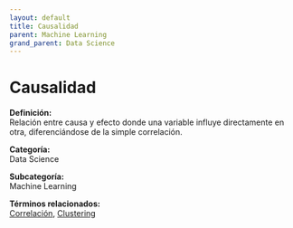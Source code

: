 ```yaml
---
layout: default
title: Causalidad
parent: Machine Learning
grand_parent: Data Science
---
```


# Causalidad

**Definición:**  
Relación entre causa y efecto donde una variable influye directamente en otra, diferenciándose de la simple correlación.

**Categoría:**  
Data Science  

**Subcategoría:**  
Machine Learning

**Términos relacionados:**  
[Correlación](https://maleniski.github.io/diccionario-angl-tec-mx/docs/data-science/machine-learning/correlacin.html), [Clustering](https://maleniski.github.io/diccionario-angl-tec-mx/docs/data-science/machine-learning/clustering.html)
